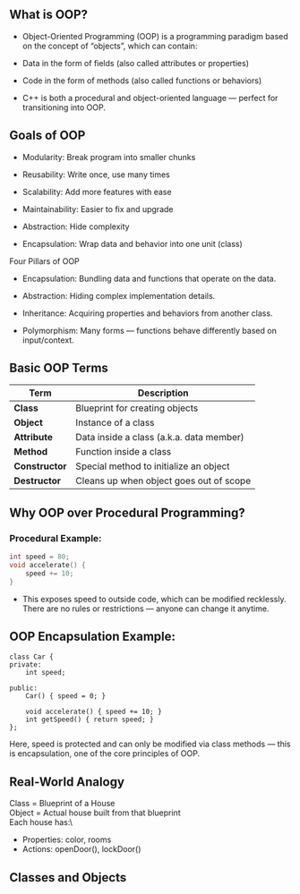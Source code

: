 ## What is OOP? 
- Object-Oriented Programming (OOP) is a programming paradigm based on the concept of “objects”, which can contain:

- Data in the form of fields (also called attributes or properties)

- Code in the form of methods (also called functions or behaviors)

- C++ is both a procedural and object-oriented language — perfect for transitioning into OOP.

## Goals of OOP 
- Modularity: Break program into smaller chunks
- Reusability: Write once, use many times

- Scalability: Add more features with ease

- Maintainability: Easier to fix and upgrade

- Abstraction: Hide complexity

- Encapsulation: Wrap data and behavior into one unit (class)

Four Pillars of OOP 
- Encapsulation: Bundling data and functions that operate on the data.

- Abstraction: Hiding complex implementation details.

- Inheritance: Acquiring properties and behaviors from another class.

- Polymorphism: Many forms — functions behave differently based on input/context.

## Basic OOP Terms

| Term        | Description                            |
|-------------|----------------------------------------|
| **Class**   | Blueprint for creating objects         |
| **Object**  | Instance of a class                    |
| **Attribute** | Data inside a class (a.k.a. data member) |
| **Method**  | Function inside a class                |
| **Constructor** | Special method to initialize an object |
| **Destructor**  | Cleans up when object goes out of scope |


## Why OOP over Procedural Programming?

### Procedural Example:

```cpp
int speed = 80;
void accelerate() {
    speed += 10;
}
```
- This exposes speed to outside code, which can be modified recklessly.
There are no rules or restrictions — anyone can change it anytime.

## OOP Encapsulation Example:
```
class Car {
private:
    int speed;

public:
    Car() { speed = 0; }

    void accelerate() { speed += 10; }
    int getSpeed() { return speed; }
};
```

Here, speed is protected and can only be modified via class methods —
this is encapsulation, one of the core principles of OOP.


## Real-World Analogy
Class = Blueprint of a House \
Object = Actual house built from that blueprint \
Each house has:\
- Properties: color, rooms
- Actions: openDoor(), lockDoor()

## Classes and Objects


